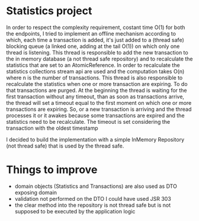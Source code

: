 # Statistics project

In order to respect the complexity requirement, costant time O(1) for both the endpoints, 
I tried to implement an offline mechanism according to which, each time a transaction is added, it's just
added to a (thread safe) blocking queue (a linked one, adding at the tail O(1)) on which only one thread is listening.
This thread is responsible to add the new transaction to the in memory database (a not thread safe repository) and to 
recalculate the statistics that are set to an AtomicReference.
In order to recalculate the statistics collections stream api are used and the computation takes O(n) where n is the 
number of transactions.
This thread is also responsible to recalculate the statistics when one or more transaction are expiring.
To do that transactions are purged.
At the beginning the thread is waiting for the first transaction without any timeout, than as soon as transactions 
arrive, the thread will set a timeout equal to the first moment on which one or more transactions are expiring. 
So, or a new transaction is arriving and the thread processes it or it awakes because some transactions are expired and
the statistics need to be recalculate.
The timeout is set considering the transaction with the oldest timestamp

I decided to build the implementation with a simple InMemory Repository (not
thread safe) that is used by the thread safe.

# Things to improve

- domain objects (Statistics and Transactions) are also used as DTO exposing domain
- validation not performed on the DTO I could have used JSR 303
- the clear method into the repository is not thread safe but is not supposed to be executed by the application logic
